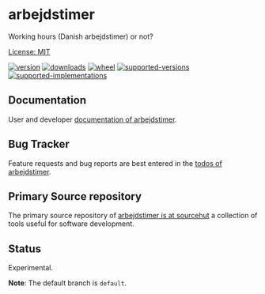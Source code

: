 # arbejdstimer

Working hours (Danish arbejdstimer) or not?

[License: MIT](https://git.sr.ht/~sthagen/arbejdstimer/tree/default/item/LICENSE)

[![version](https://img.shields.io/pypi/v/arbejdstimer.svg?style=flat)](https://pypi.python.org/pypi/arbejdstimer/)
[![downloads](https://pepy.tech/badge/arbejdstimer/month)](https://pepy.tech/project/arbejdstimer)
[![wheel](https://img.shields.io/pypi/wheel/arbejdstimer.svg?style=flat)](https://pypi.python.org/pypi/arbejdstimer/)
[![supported-versions](https://img.shields.io/pypi/pyversions/arbejdstimer.svg?style=flat)](https://pypi.python.org/pypi/arbejdstimer/)
[![supported-implementations](https://img.shields.io/pypi/implementation/arbejdstimer.svg?style=flat)](https://pypi.python.org/pypi/arbejdstimer/)

## Documentation

User and developer [documentation of arbejdstimer](https://codes.dilettant.life/docs/arbejdstimer).

## Bug Tracker

Feature requests and bug reports are best entered in the [todos of arbejdstimer](https://todo.sr.ht/~sthagen/arbejdstimer).

## Primary Source repository

The primary source repository of [arbejdstimer is at sourcehut](https://git.sr.ht/~sthagen/arbejdstimer)
a collection of tools useful for software development.

## Status

Experimental.

**Note**: The default branch is `default`.
